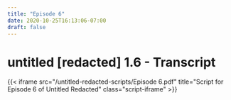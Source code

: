 ```yaml
---
title: "Episode 6"
date: 2020-10-25T16:13:06-07:00
draft: false
---
```


# untitled [redacted] 1.6 - Transcript
{{< iframe src="/untitled-redacted-scripts/Episode 6.pdf" 
    title="Script for Episode 6 of Untitled Redacted"
    class="script-iframe" >}}
